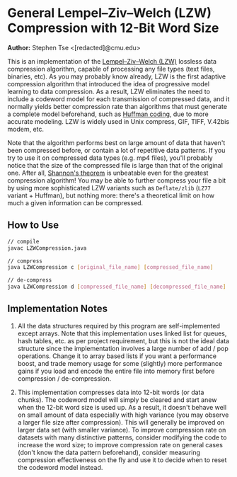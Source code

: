 # General Lempel–Ziv–Welch (LZW) Compression with 12-Bit Word Size

**Author:** Stephen Tse \<[redacted]@cmu.edu\>


This is an implementation of the [Lempel–Ziv–Welch (LZW)](https://en.wikipedia.org/wiki/Lempel%E2%80%93Ziv%E2%80%93Welch) lossless data compression algorithm, capable of processing any file types (text files, binaries, etc). As you may probably know already, LZW is the first adaptive compression algorithm that introduced the idea of progressive model learning to data compression. As a result, LZW eliminates the need to include a codeword model for each transmission of compressed data, and it normally yields better compression rate than algorithms that must generate a complete model beforehand, such as [Huffman coding](https://en.wikipedia.org/wiki/Huffman_coding), due to more accurate modeling. LZW is widely used in Unix compress, GIF, TIFF, V.42bis modem, etc.

Note that the algorithm performs best on large amount of data that haven't been compressed before, or contain a lot of repetitive data patterns. If you try to use it on compressed data types (e.g. mp4 files), you'll probably notice that the size of the compressed file is large than that of the original one. After all, [Shannon's theorem](https://en.wikipedia.org/wiki/Shannon%27s_source_coding_theorem) is unbeatable even for the greatest compression algorithm! You may be able to further compress your file a bit by using more sophisticated LZW variants such as `Deflate/zlib` (`LZ77` variant + Huffman), but nothing more: there's a theoretical limit on how much a given information can be compressed.


## How to Use

```bash
// compile
javac LZWCompression.java

// compress
java LZWCompression c [original_file_name] [compressed_file_name]

// de-compress
java LZWCompression d [compressed_file_name] [decompressed_file_name]
```


## Implementation Notes

1. All the data structures required by this program are self-implemented except arrays. Note that this implementation uses linked list for queues, hash tables, etc. as per project requirement, but this is not the ideal data structure since the implementation involves a large number of add / pop operations. Change it to array based lists if you want a performance boost, and trade memory usage for some (slightly) more performance gains if you load and encode the entire file into memory first before compression / de-compression.

2. This implementation compresses data into 12-bit words (or data chunks). The codeword model will simply be cleared and start anew when the 12-bit word size is used up. As a result, it doesn't behave well on small amount of data especially with high variance (you may observe a larger file size after compression). This will generally be improved on larger data set (with smaller variance). To improve compression rate on datasets with many distinctive patterns, consider modifying the code to increase the word size; to improve compression rate on general cases (don't know the data pattern beforehand), consider measuring compression effectiveness on the fly and use it to decide when to reset the codeword model instead.
